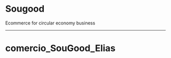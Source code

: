 # Sougood
Ecommerce for circular economy business

---------------------------------------
# comercio_SouGood_Elias
